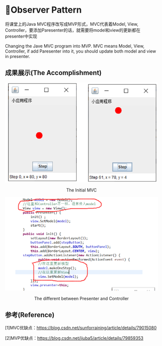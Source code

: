 # :eyes:Observer Pattern

将课堂上的Java MVC程序改写成MVP形式，MVC代表着Model, View, Controller，要添加Paresenter的话，就需要将model和view的更新都在presenter中实现

Changing the Jave MVC program into MVP. MVC means Model, View, Controller, if add Paresenter into it, you should update both model and view in presenter.



## 成果展示(The Accomplishment)

![image-20200811110247064](pics\image-20200811110247064.png)

<center>The Initial MVC</center>

![image-20200811110349214](pics\image-20200811110349214.png)

<center>The different between Presenter and Controller</center>









## 参考(Reference)

[1]MVC优缺点：https://blog.csdn.net/sunforraining/article/details/79015080

[2]MVP优缺点：https://blog.csdn.net/jiuba5/article/details/79859353